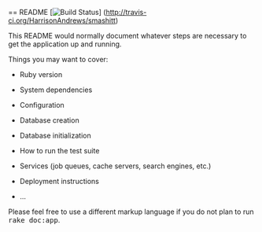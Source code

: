== README
[![Build Status](https://travis-ci.org/HarrisonAndrews/smashitt.svg?branch=master)]
(http://travis-ci.org/HarrisonAndrews/smashitt)

This README would normally document whatever steps are necessary to get the
application up and running.

Things you may want to cover:

* Ruby version

* System dependencies

* Configuration

* Database creation

* Database initialization

* How to run the test suite

* Services (job queues, cache servers, search engines, etc.)

* Deployment instructions

* ...


Please feel free to use a different markup language if you do not plan to run
<tt>rake doc:app</tt>.
